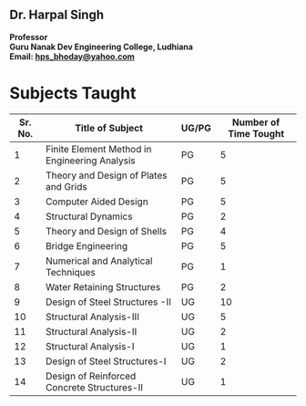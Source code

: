 ## Dr. Harpal Singh
**Professor**  
**Guru Nanak Dev Engineering College, Ludhiana**  
**Email: hps_bhoday@yahoo.com**

# Subjects Taught

| Sr. No. | Title of Subject                              | UG/PG | Number of Time Tought |     
| ------- | --------------------------------------------- | ----- | --------------------- |
| 1       | Finite Element Method in Engineering Analysis | PG    | 5                     |     
| 2       | Theory and Design of Plates and Grids         | PG    | 5                     |     
| 3       | Computer Aided Design                         | PG    | 5                     |     
| 4       | Structural Dynamics                           | PG    | 2                     |     
| 5       | Theory and Design of Shells                   | PG    | 4                     |     
| 6       | Bridge Engineering                            | PG    | 5                     |     
| 7       | Numerical and Analytical Techniques           | PG    | 1                     |     
| 8       | Water Retaining Structures                    | PG    | 2                     |     
| 9       | Design of Steel Structures -II                | UG    | 10                    |     
| 10      | Structural Analysis-III                       | UG    | 5                     |     
| 11      | Structural Analysis-II                        | UG    | 2                     |     
| 12      | Structural Analysis-I                         | UG    | 1                     |     
| 13      | Design of Steel Structures-I                  | UG    | 2                     |     
| 14      | Design of Reinforced Concrete Structures-II   | UG    | 1                     |     
